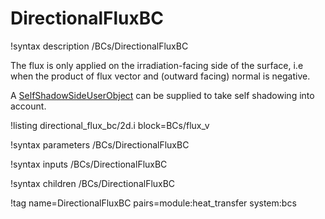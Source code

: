 # DirectionalFluxBC

!syntax description /BCs/DirectionalFluxBC

The flux is only applied on the irradiation-facing side of the surface, i.e when the product of flux vector and (outward facing) normal is negative.

A [SelfShadowSideUserObject](SelfShadowSideUserObject.md) can be supplied to take self shadowing into account.

!listing directional_flux_bc/2d.i block=BCs/flux_v

!syntax parameters /BCs/DirectionalFluxBC

!syntax inputs /BCs/DirectionalFluxBC

!syntax children /BCs/DirectionalFluxBC

!tag name=DirectionalFluxBC pairs=module:heat_transfer system:bcs
